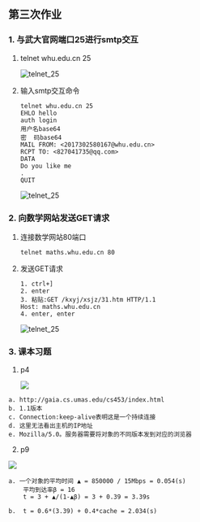 ## 第三次作业



### 1. 与武大官网端口25进行smtp交互

1. telnet whu.edu.cn 25

   ![telnet_25](https://github.com/20192021855-DCAN/HOMEWORK-3/tree/master/2017302580167/img/telnet_25.png)

2. 输入smtp交互命令

   ```
   telnet whu.edu.cn 25
   EHLO hello
   auth login
   用户名base64
   密  码base64
   MAIL FROM: <2017302580167@whu.edu.cn>
   RCPT TO: <827041735@qq.com>
   DATA
   Do you like me
   .
   QUIT
   ```

   ![telnet_25](https://github.com/20192021855-DCAN/HOMEWORK-3/tree/master/2017302580167/img/smtp_1.png)



### 2. 向数学网站发送GET请求

1. 连接数学网站80端口

   ```
   telnet maths.whu.edu.cn 80
   ```

2. 发送GET请求

   ```
   1. ctrl+]
   2. enter
   3. 粘贴:GET /kxyj/xsjz/31.htm HTTP/1.1
   Host: maths.whu.edu.cn
   4. enter, enter
   ```

   ![telnet_25](https://github.com/20192021855-DCAN/HOMEWORK-3/tree/master/2017302580167/img/GET.png)



### 3. 课本习题

1. p4

   ![](https://github.com/20192021855-DCAN/HOMEWORK-3/tree/master/2017302580167/img/p4.png)

```
a. http://gaia.cs.umas.edu/cs453/index.html
b. 1.1版本
c. Connection:keep-alive表明这是一个持续连接
d. 这里无法看出主机的IP地址
e. Mozilla/5.0。服务器需要将对象的不同版本发到对应的浏览器
```



2. p9

![](https://github.com/20192021855-DCAN/HOMEWORK-3/tree/master/2017302580167/img/p9.png)

```
a. 一个对象的平均时间 ▲ = 850000 / 15Mbps = 0.054(s)
	平均到达率β = 16
	t = 3 + ▲/(1-▲β) = 3 + 0.39 = 3.39s

b.  t = 0.6*(3.39) + 0.4*cache = 2.034(s)
```

